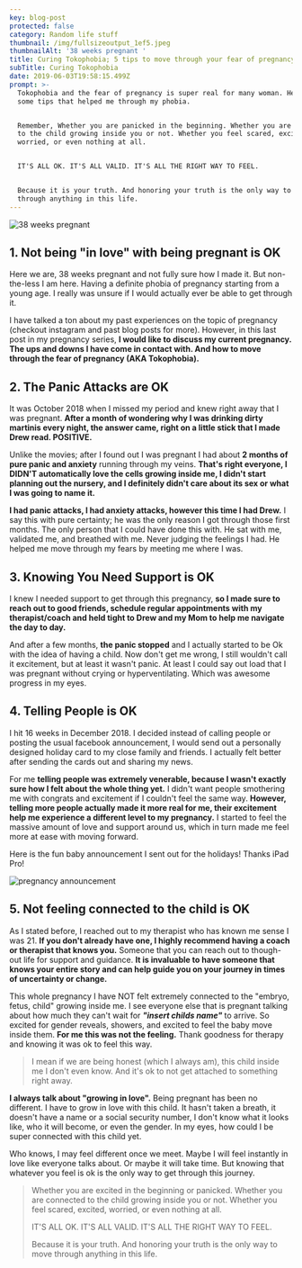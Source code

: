 ```yaml
---
key: blog-post
protected: false
category: Random life stuff
thumbnail: /img/fullsizeoutput_1ef5.jpeg
thumbnailAlt: '38 weeks pregnant '
title: Curing Tokophobia; 5 tips to move through your fear of pregnancy.
subTitle: Curing Tokophobia
date: 2019-06-03T19:58:15.499Z
prompt: >-
  Tokophobia and the fear of pregnancy is super real for many woman. Here are
  some tips that helped me through my phobia. 


  Remember, Whether you are panicked in the beginning. Whether you are connected
  to the child growing inside you or not. Whether you feel scared, excited,
  worried, or even nothing at all.


  IT'S ALL OK. IT'S ALL VALID. IT'S ALL THE RIGHT WAY TO FEEL.


  Because it is your truth. And honoring your truth is the only way to move
  through anything in this life.
---
```

![38 weeks pregnant ](/img/fullsizeoutput_1ef5.jpeg "Curing tokophobia ")

## 1. Not being "in love" with being pregnant is OK

Here we are, 38 weeks pregnant and not fully sure how I made it. But non-the-less I am here. Having a definite phobia of pregnancy starting from a young age. I really was unsure if I would actually ever be able to get through it.

I have talked a ton about my past experiences on the topic of pregnancy (checkout instagram and past blog posts for more). However, in this last post in my pregnancy series, **I would like to discuss my current pregnancy.** **The ups and downs I have come in contact with. And how to move through the fear of pregnancy (AKA Tokophobia).**

## 2. The Panic Attacks are OK

It was October 2018 when I missed my period and knew right away that I was pregnant. **After a month of wondering why I was drinking dirty martinis every night, the answer came, right on a little stick that I made Drew read. POSITIVE.**

Unlike the movies; after I found out I was pregnant I had about **2 months of pure panic and anxiety** running through my veins. **That's right everyone, I DIDN'T automatically love the cells growing inside me, I didn't start planning out the nursery, and I definitely didn't care about its sex or what I was going to name it.** 

**I had panic attacks, I had anxiety attacks, however this time I had Drew.** I say this with pure certainty; he was the only reason I got through those first months. The only person that I could have done this with. He sat with me, validated me, and breathed with me. Never judging the feelings I had. He helped me move through my fears by meeting me where I was.

## 3. Knowing You Need Support is OK

I knew I needed support to get through this pregnancy, **so I made sure to reach out to good friends, schedule regular appointments with my therapist/coach and held tight to Drew and my Mom to help me navigate the day to day.** 

And after a few months, **the panic stopped** and I actually started to be Ok with the idea of having a child. Now don't get me wrong, I still wouldn't call it excitement, but at least it wasn't panic. At least I could say out load that I was pregnant without crying or hyperventilating. Which was awesome progress in my eyes. 

## 4. Telling People is OK

I hit 16 weeks in December 2018. I decided instead of calling people or posting the usual facebook announcement, I would send out a personally designed holiday card to my close family and friends. I actually felt better after sending the cards out and sharing my news. 

For me **telling people was extremely venerable, because I wasn't exactly sure how I felt about the whole thing yet.** I didn't want people smothering me with congrats and excitement if I couldn't feel the same way. **However, telling more people actually made it more real for me, their excitement help me experience a different level to my pregnancy.** I started to feel the massive amount of love and support around us, which in turn made me feel more at ease with moving forward.

Here is the fun baby announcement I sent out for the holidays! Thanks iPad Pro!

![pregnancy announcement ](/img/untitled_artwork.jpg "Our holiday card!")

## 5. Not feeling connected to the child is OK

As I stated before, I reached out to my therapist who has known me sense I was 21. **If you don't already have one, I highly recommend having a coach or therapist that knows you.** Someone that you can reach out to though-out life for support and guidance. **It is invaluable to have someone that knows your entire story and can help guide you on your journey in times of uncertainty or change.**

This whole pregnancy I have NOT felt extremely connected to the "embryo, fetus, child" growing inside me. I see everyone else that is pregnant talking about how much they can't wait for **_"insert childs name"_** to arrive. So excited for gender reveals, showers, and excited to feel the baby move inside them. **For me this was not the feeling.** Thank goodness for therapy and knowing it was ok to feel this way. 

> I mean if we are being honest (which I always am), this child inside me I don't even know. And it's ok to not get attached to something right away. 

**I always talk about "growing in love".** Being pregnant has been no different. I have to grow in love with this child. It hasn't taken a breath, it doesn't have a name or a social security number, I don't know what it looks like, who it will become, or even the gender. In my eyes, how could I be super connected with this child yet.

Who knows, I may feel different once we meet. Maybe I will feel instantly in love like everyone talks about. Or maybe it will take time. But knowing that whatever you feel is ok is the only way to get through this journey. 

> Whether you are excited in the beginning or panicked. Whether you are connected to the child growing inside you or not. Whether you feel scared, excited, worried, or even nothing at all. 
>
> IT'S ALL OK. IT'S ALL VALID. IT'S ALL THE RIGHT WAY TO FEEL. 
>
> Because it is your truth. And honoring your truth is the only way to move through anything in this life.
